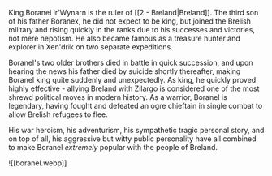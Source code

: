 King Boranel ir'Wynarn is the ruler of [[2 - Breland|Breland]]. The third son of his father Boranex, he did not expect to be king, but joined the Brelish military and rising quickly in the ranks due to his successes and victories, not mere nepotism. He also became famous as a treasure hunter and explorer in Xen'drik on two separate expeditions.

Boranel's two older brothers died in battle in quick succession, and upon hearing the news his father died by suicide shortly thereafter, making Boranel king quite suddenly and unexpectedly. As king, he quickly proved highly effective - allying Breland with Zilargo is considered one of the most shrewd political moves in modern history. As a warrior, Boranel is legendary, having fought and defeated an ogre chieftain in single combat to allow Brelish refugees to flee.

His war heroism, his adventurism, his sympathetic tragic personal story, and on top of all, his aggressive but witty public personality have all combined to make Boranel *extremely* popular with the people of Breland. 

![[boranel.webp]]